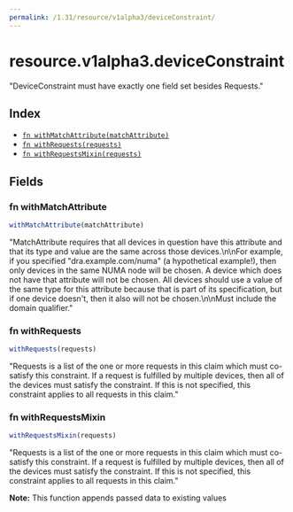 ```yaml
---
permalink: /1.31/resource/v1alpha3/deviceConstraint/
---
```


# resource.v1alpha3.deviceConstraint

"DeviceConstraint must have exactly one field set besides Requests."

## Index

* [`fn withMatchAttribute(matchAttribute)`](#fn-withmatchattribute)
* [`fn withRequests(requests)`](#fn-withrequests)
* [`fn withRequestsMixin(requests)`](#fn-withrequestsmixin)

## Fields

### fn withMatchAttribute

```ts
withMatchAttribute(matchAttribute)
```

"MatchAttribute requires that all devices in question have this attribute and that its type and value are the same across those devices.\n\nFor example, if you specified \"dra.example.com/numa\" (a hypothetical example!), then only devices in the same NUMA node will be chosen. A device which does not have that attribute will not be chosen. All devices should use a value of the same type for this attribute because that is part of its specification, but if one device doesn't, then it also will not be chosen.\n\nMust include the domain qualifier."

### fn withRequests

```ts
withRequests(requests)
```

"Requests is a list of the one or more requests in this claim which must co-satisfy this constraint. If a request is fulfilled by multiple devices, then all of the devices must satisfy the constraint. If this is not specified, this constraint applies to all requests in this claim."

### fn withRequestsMixin

```ts
withRequestsMixin(requests)
```

"Requests is a list of the one or more requests in this claim which must co-satisfy this constraint. If a request is fulfilled by multiple devices, then all of the devices must satisfy the constraint. If this is not specified, this constraint applies to all requests in this claim."

**Note:** This function appends passed data to existing values